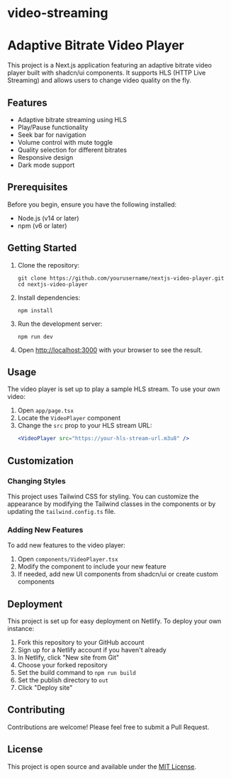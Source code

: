 # video-streaming

# Adaptive Bitrate Video Player

This project is a Next.js application featuring an adaptive bitrate video player built with shadcn/ui components. It supports HLS (HTTP Live Streaming) and allows users to change video quality on the fly.

## Features

- Adaptive bitrate streaming using HLS
- Play/Pause functionality
- Seek bar for navigation
- Volume control with mute toggle
- Quality selection for different bitrates
- Responsive design
- Dark mode support

## Prerequisites

Before you begin, ensure you have the following installed:
- Node.js (v14 or later)
- npm (v6 or later)

## Getting Started

1. Clone the repository:
   ```
   git clone https://github.com/yourusername/nextjs-video-player.git
   cd nextjs-video-player
   ```

2. Install dependencies:
   ```
   npm install
   ```

3. Run the development server:
   ```
   npm run dev
   ```

4. Open [http://localhost:3000](http://localhost:3000) with your browser to see the result.

## Usage

The video player is set up to play a sample HLS stream. To use your own video:

1. Open `app/page.tsx`
2. Locate the `VideoPlayer` component
3. Change the `src` prop to your HLS stream URL:
   ```jsx
   <VideoPlayer src="https://your-hls-stream-url.m3u8" />
   ```

## Customization

### Changing Styles

This project uses Tailwind CSS for styling. You can customize the appearance by modifying the Tailwind classes in the components or by updating the `tailwind.config.ts` file.

### Adding New Features

To add new features to the video player:

1. Open `components/VideoPlayer.tsx`
2. Modify the component to include your new feature
3. If needed, add new UI components from shadcn/ui or create custom components

## Deployment

This project is set up for easy deployment on Netlify. To deploy your own instance:

1. Fork this repository to your GitHub account
2. Sign up for a Netlify account if you haven't already
3. In Netlify, click "New site from Git"
4. Choose your forked repository
5. Set the build command to `npm run build`
6. Set the publish directory to `out`
7. Click "Deploy site"

## Contributing

Contributions are welcome! Please feel free to submit a Pull Request.

## License

This project is open source and available under the [MIT License](LICENSE).
